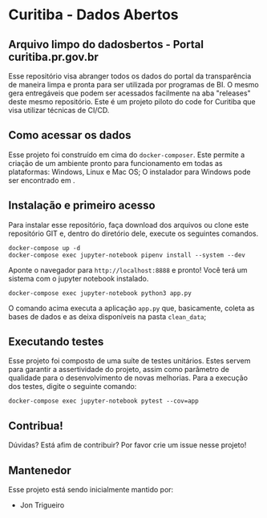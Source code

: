 # Curitiba - Dados Abertos
## Arquivo limpo do dadosbertos - Portal curitiba.pr.gov.br
Esse repositório visa abranger todos os dados do portal da transparência de maneira limpa e pronta para ser utilizada por programas de BI. [](https://www.curitiba.pr.gov.br/dadosabertos/busca/)
O mesmo gera entregáveis que podem ser acessados facilmente na aba "releases" deste mesmo repositório. Este é um projeto piloto do code for Curitiba que visa utilizar técnicas de CI/CD.

## Como acessar os dados
Esse projeto foi construído em cima do `docker-composer`. Este permite a criação de um ambiente pronto para funcionamento em todas as plataformas: Windows, Linux e Mac OS;
O instalador para Windows pode ser encontrado em [](https://docs.docker.com/docker-for-windows/).

## Instalação e primeiro acesso
Para instalar esse repositório, faça download dos arquivos ou clone este repositório GIT e, dentro do diretório dele, execute os seguintes comandos.

    docker-compose up -d
    docker-compose exec jupyter-notebook pipenv install --system --dev

Aponte o navegador para `http://localhost:8888` e pronto! Você terá um sistema com o jupyter notebook instalado. [](https://jupyter-notebook.readthedocs.io/en/stable/notebook.html)

    docker-compose exec jupyter-notebook python3 app.py

O comando acima executa a aplicação `app.py` que, basicamente, coleta as bases de dados e as deixa disponíveis na pasta `clean_data`;

## Executando testes
Esse projeto foi composto de uma suíte de testes unitários. Estes servem para garantir a assertividade do projeto, assim como parâmetro de qualidade para o desenvolvimento de novas melhorias.
Para a execução dos testes, digite o seguinte comando:

    docker-compose exec jupyter-notebook pytest --cov=app

## Contribua!
Dúvidas? Está afim de contribuir? Por favor crie um issue nesse projeto!

## Mantenedor
Esse projeto está sendo inicialmente mantido por:

* Jon Trigueiro <joepreludian at gmail dot com>
